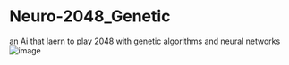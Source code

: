 # Neuro-2048_Genetic
an Ai that laern to play 2048 with genetic algorithms and neural networks
![image](https://user-images.githubusercontent.com/94182561/168115156-c938f00a-f47a-45be-9a1d-58fe165a2717.png)
